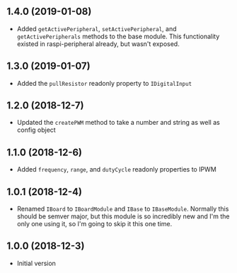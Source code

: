 ## 1.4.0 (2019-01-08)

- Added `getActivePeripheral`, `setActivePeripheral`, and `getActivePeripherals` methods to the base module. This functionality existed in raspi-peripheral already, but wasn't exposed.

## 1.3.0 (2019-01-07)

- Added the `pullResistor` readonly property to `IDigitalInput`

## 1.2.0 (2018-12-7)

- Updated the `createPWM` method to take a number and string as well as config object

## 1.1.0 (2018-12-6)

- Added `frequency`, `range`, and `dutyCycle` readonly properties to IPWM

## 1.0.1 (2018-12-4)

- Renamed `IBoard` to `IBoardModule` and `IBase` to `IBaseModule`. Normally this should be semver major, but this module is so incredibly new  and I'm the only one using it, so I'm going to skip it this one time.

## 1.0.0 (2018-12-3)

- Initial version
